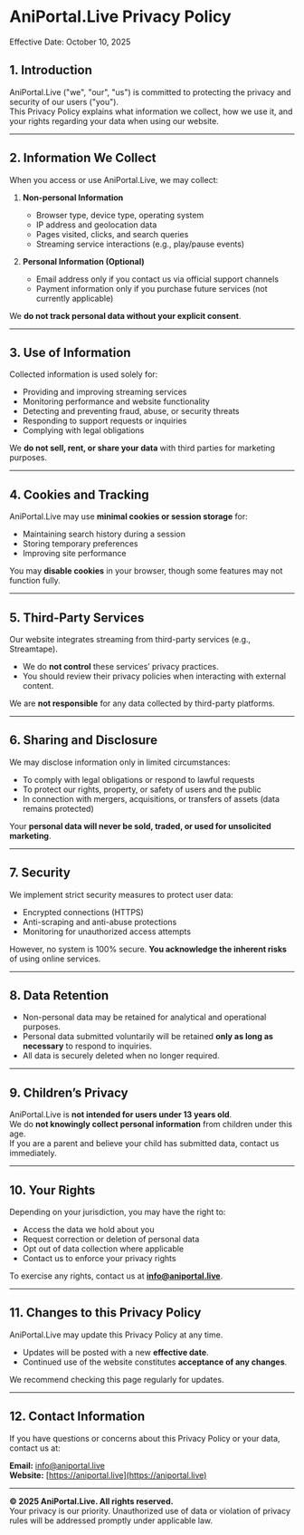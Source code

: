 # AniPortal.Live Privacy Policy

Effective Date: October 10, 2025

## 1. Introduction
AniPortal.Live ("we", "our", "us") is committed to protecting the privacy and security of our users ("you").  
This Privacy Policy explains what information we collect, how we use it, and your rights regarding your data when using our website.

---

## 2. Information We Collect
When you access or use AniPortal.Live, we may collect:

1. **Non-personal Information**  
   - Browser type, device type, operating system  
   - IP address and geolocation data  
   - Pages visited, clicks, and search queries  
   - Streaming service interactions (e.g., play/pause events)

2. **Personal Information (Optional)**  
   - Email address only if you contact us via official support channels  
   - Payment information only if you purchase future services (not currently applicable)  

We **do not track personal data without your explicit consent**.

---

## 3. Use of Information
Collected information is used solely for:

- Providing and improving streaming services  
- Monitoring performance and website functionality  
- Detecting and preventing fraud, abuse, or security threats  
- Responding to support requests or inquiries  
- Complying with legal obligations

We **do not sell, rent, or share your data** with third parties for marketing purposes.

---

## 4. Cookies and Tracking
AniPortal.Live may use **minimal cookies or session storage** for:

- Maintaining search history during a session  
- Storing temporary preferences  
- Improving site performance

You may **disable cookies** in your browser, though some features may not function fully.

---

## 5. Third-Party Services
Our website integrates streaming from third-party services (e.g., Streamtape).  
- We do **not control** these services’ privacy practices.  
- You should review their privacy policies when interacting with external content.  

We are **not responsible** for any data collected by third-party platforms.

---

## 6. Sharing and Disclosure
We may disclose information only in limited circumstances:

- To comply with legal obligations or respond to lawful requests  
- To protect our rights, property, or safety of users and the public  
- In connection with mergers, acquisitions, or transfers of assets (data remains protected)

Your **personal data will never be sold, traded, or used for unsolicited marketing**.

---

## 7. Security
We implement strict security measures to protect user data:

- Encrypted connections (HTTPS)  
- Anti-scraping and anti-abuse protections  
- Monitoring for unauthorized access attempts

However, no system is 100% secure. **You acknowledge the inherent risks** of using online services.

---

## 8. Data Retention
- Non-personal data may be retained for analytical and operational purposes.  
- Personal data submitted voluntarily will be retained **only as long as necessary** to respond to inquiries.  
- All data is securely deleted when no longer required.

---

## 9. Children’s Privacy
AniPortal.Live is **not intended for users under 13 years old**.  
We do **not knowingly collect personal information** from children under this age.  
If you are a parent and believe your child has submitted data, contact us immediately.

---

## 10. Your Rights
Depending on your jurisdiction, you may have the right to:

- Access the data we hold about you  
- Request correction or deletion of personal data  
- Opt out of data collection where applicable  
- Contact us to enforce your privacy rights

To exercise any rights, contact us at **info@aniportal.live**.

---

## 11. Changes to this Privacy Policy
AniPortal.Live may update this Privacy Policy at any time.  
- Updates will be posted with a new **effective date**.  
- Continued use of the website constitutes **acceptance of any changes**.  

We recommend checking this page regularly for updates.

---

## 12. Contact Information
If you have questions or concerns about this Privacy Policy or your data, contact us at:

**Email:** info@aniportal.live  
**Website:** [https://aniportal.live](https://aniportal.live)

---

**© 2025 AniPortal.Live. All rights reserved.**  
Your privacy is our priority. Unauthorized use of data or violation of privacy rules will be addressed promptly under applicable law.
